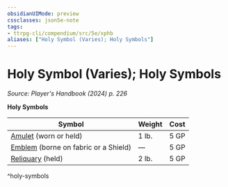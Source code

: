 ```yaml
---
obsidianUIMode: preview
cssclasses: json5e-note
tags:
- ttrpg-cli/compendium/src/5e/xphb
aliases: ["Holy Symbol (Varies); Holy Symbols"]
---
```

# Holy Symbol (Varies); Holy Symbols
*Source: Player's Handbook (2024) p. 226* 

**Holy Symbols**

| Symbol | Weight | Cost |
|--------|--------|------|
| [Amulet](3-Mechanics/CLI/items/amulet-xphb.md) (worn or held) | 1 lb. | 5 GP |
| [Emblem](3-Mechanics/CLI/items/emblem-xphb.md) (borne on fabric or a Shield) | — | 5 GP |
| [Reliquary](3-Mechanics/CLI/items/reliquary-xphb.md) (held) | 2 lb. | 5 GP |
^holy-symbols